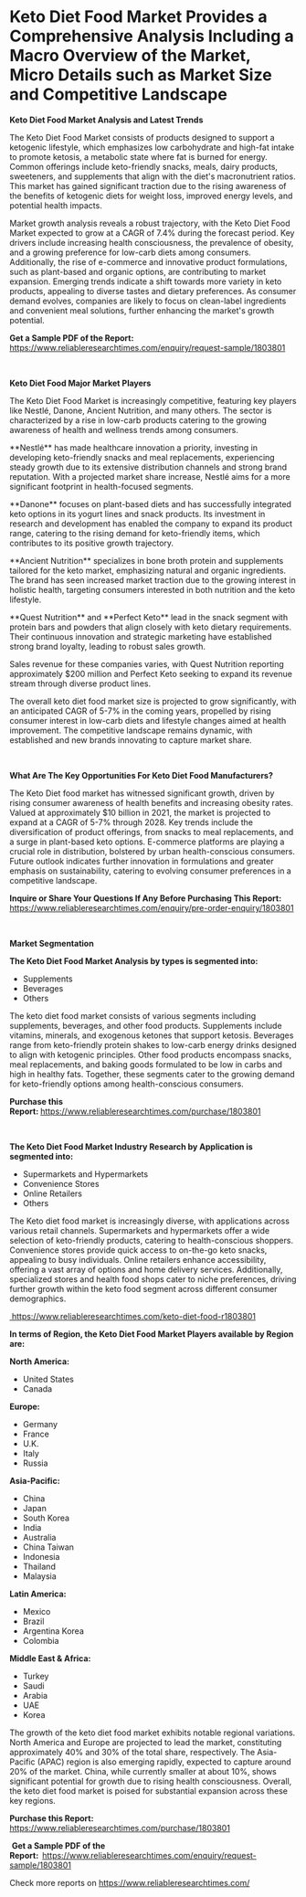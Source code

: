 <p><h1>Keto Diet Food Market Provides a Comprehensive Analysis Including a Macro Overview of the Market, Micro Details such as Market Size and Competitive Landscape</h1></p><p><strong>Keto Diet Food Market Analysis and Latest Trends</strong></p>
<p><p>The Keto Diet Food Market consists of products designed to support a ketogenic lifestyle, which emphasizes low carbohydrate and high-fat intake to promote ketosis, a metabolic state where fat is burned for energy. Common offerings include keto-friendly snacks, meals, dairy products, sweeteners, and supplements that align with the diet's macronutrient ratios. This market has gained significant traction due to the rising awareness of the benefits of ketogenic diets for weight loss, improved energy levels, and potential health impacts.</p><p>Market growth analysis reveals a robust trajectory, with the Keto Diet Food Market expected to grow at a CAGR of 7.4% during the forecast period. Key drivers include increasing health consciousness, the prevalence of obesity, and a growing preference for low-carb diets among consumers. Additionally, the rise of e-commerce and innovative product formulations, such as plant-based and organic options, are contributing to market expansion. Emerging trends indicate a shift towards more variety in keto products, appealing to diverse tastes and dietary preferences. As consumer demand evolves, companies are likely to focus on clean-label ingredients and convenient meal solutions, further enhancing the market's growth potential.</p></p>
<p><strong>Get a Sample PDF of the Report:&nbsp;</strong> <a href="https://www.reliableresearchtimes.com/enquiry/request-sample/1803801?utm_campaign=2201&utm_medium=2&utm_source=Github&utm_content=ia&utm_term=07042025&utm_id=keto-diet-food">https://www.reliableresearchtimes.com/enquiry/request-sample/1803801</a></p>
<p>&nbsp;</p>
<p><strong>Keto Diet Food Major Market Players</strong></p>
<p><p>The Keto Diet Food Market is increasingly competitive, featuring key players like Nestlé, Danone, Ancient Nutrition, and many others. The sector is characterized by a rise in low-carb products catering to the growing awareness of health and wellness trends among consumers. </p><p>**Nestlé** has made healthcare innovation a priority, investing in developing keto-friendly snacks and meal replacements, experiencing steady growth due to its extensive distribution channels and strong brand reputation. With a projected market share increase, Nestlé aims for a more significant footprint in health-focused segments.</p><p>**Danone** focuses on plant-based diets and has successfully integrated keto options in its yogurt lines and snack products. Its investment in research and development has enabled the company to expand its product range, catering to the rising demand for keto-friendly items, which contributes to its positive growth trajectory.</p><p>**Ancient Nutrition** specializes in bone broth protein and supplements tailored for the keto market, emphasizing natural and organic ingredients. The brand has seen increased market traction due to the growing interest in holistic health, targeting consumers interested in both nutrition and the keto lifestyle.</p><p>**Quest Nutrition** and **Perfect Keto** lead in the snack segment with protein bars and powders that align closely with keto dietary requirements. Their continuous innovation and strategic marketing have established strong brand loyalty, leading to robust sales growth.</p><p>Sales revenue for these companies varies, with Quest Nutrition reporting approximately $200 million and Perfect Keto seeking to expand its revenue stream through diverse product lines. </p><p>The overall keto diet food market size is projected to grow significantly, with an anticipated CAGR of 5-7% in the coming years, propelled by rising consumer interest in low-carb diets and lifestyle changes aimed at health improvement. The competitive landscape remains dynamic, with established and new brands innovating to capture market share.</p></p>
<p>&nbsp;</p>
<p><strong>What Are The Key Opportunities For Keto Diet Food Manufacturers?</strong></p>
<p><p>The Keto Diet food market has witnessed significant growth, driven by rising consumer awareness of health benefits and increasing obesity rates. Valued at approximately $10 billion in 2021, the market is projected to expand at a CAGR of 5-7% through 2028. Key trends include the diversification of product offerings, from snacks to meal replacements, and a surge in plant-based keto options. E-commerce platforms are playing a crucial role in distribution, bolstered by urban health-conscious consumers. Future outlook indicates further innovation in formulations and greater emphasis on sustainability, catering to evolving consumer preferences in a competitive landscape.</p></p>
<p><strong>Inquire or Share Your Questions If Any Before Purchasing This Report:</strong> <a href="https://www.reliableresearchtimes.com/enquiry/pre-order-enquiry/1803801?utm_campaign=2201&utm_medium=2&utm_source=Github&utm_content=ia&utm_term=07042025&utm_id=keto-diet-food">https://www.reliableresearchtimes.com/enquiry/pre-order-enquiry/1803801</a></p>
<p>&nbsp;</p>
<p><strong>Market Segmentation</strong></p>
<p><strong>The Keto Diet Food Market Analysis by types is segmented into:</strong></p>
<p><ul><li>Supplements</li><li>Beverages</li><li>Others</li></ul></p>
<p><p>The keto diet food market consists of various segments including supplements, beverages, and other food products. Supplements include vitamins, minerals, and exogenous ketones that support ketosis. Beverages range from keto-friendly protein shakes to low-carb energy drinks designed to align with ketogenic principles. Other food products encompass snacks, meal replacements, and baking goods formulated to be low in carbs and high in healthy fats. Together, these segments cater to the growing demand for keto-friendly options among health-conscious consumers.</p></p>
<p><strong>Purchase this Report:&nbsp;</strong><a href="https://www.reliableresearchtimes.com/purchase/1803801?utm_campaign=2201&utm_medium=2&utm_source=Github&utm_content=ia&utm_term=07042025&utm_id=keto-diet-food">https://www.reliableresearchtimes.com/purchase/1803801</a></p>
<p>&nbsp;</p>
<p><strong>The Keto Diet Food Market Industry Research by Application is segmented into:</strong></p>
<p><ul><li>Supermarkets and Hypermarkets</li><li>Convenience Stores</li><li>Online Retailers</li><li>Others</li></ul></p>
<p><p>The Keto diet food market is increasingly diverse, with applications across various retail channels. Supermarkets and hypermarkets offer a wide selection of keto-friendly products, catering to health-conscious shoppers. Convenience stores provide quick access to on-the-go keto snacks, appealing to busy individuals. Online retailers enhance accessibility, offering a vast array of options and home delivery services. Additionally, specialized stores and health food shops cater to niche preferences, driving further growth within the keto food segment across different consumer demographics.</p></p>
<p><a href="https://www.reliableresearchtimes.com/keto-diet-food-r1803801?utm_campaign=2201&utm_medium=2&utm_source=Github&utm_content=ia&utm_term=07042025&utm_id=keto-diet-food">&nbsp;https://www.reliableresearchtimes.com/keto-diet-food-r1803801</a></p>
<p><strong>In terms of Region, the Keto Diet Food Market Players available by Region are:</strong></p>
<p>
    <p> <strong> North America: </strong>
        <ul>
            <li>United States</li>
            <li>Canada</li>
        </ul>
        </p> 
    <p> <strong> Europe: </strong>
        <ul>
            <li>Germany</li>
            <li>France</li>
            <li>U.K.</li>
            <li>Italy</li>
            <li>Russia</li>
        </ul>
        </p> 
    <p> <strong> Asia-Pacific: </strong>
        <ul>
            <li>China</li>
            <li>Japan</li>
            <li>South Korea</li>
            <li>India</li>
            <li>Australia</li>
            <li>China Taiwan</li>
            <li>Indonesia</li>
            <li>Thailand</li>
            <li>Malaysia</li>
        </ul>
        </p> 
    <p> <strong> Latin America: </strong>
        <ul>
            <li>Mexico</li>
            <li>Brazil</li>
            <li>Argentina Korea</li>
            <li>Colombia</li>
        </ul>
        </p> 
    <p> <strong> Middle East & Africa: </strong>
        <ul>
            <li>Turkey</li>
            <li>Saudi</li>
            <li>Arabia</li>
            <li>UAE</li>
            <li>Korea</li>
        </ul>
    </p>
    </p>
<p><p>The growth of the keto diet food market exhibits notable regional variations. North America and Europe are projected to lead the market, constituting approximately 40% and 30% of the total share, respectively. The Asia-Pacific (APAC) region is also emerging rapidly, expected to capture around 20% of the market. China, while currently smaller at about 10%, shows significant potential for growth due to rising health consciousness. Overall, the keto diet food market is poised for substantial expansion across these key regions.</p></p>
<p><strong>Purchase this Report: </strong><a href="https://www.reliableresearchtimes.com/purchase/1803801?utm_campaign=2201&utm_medium=2&utm_source=Github&utm_content=ia&utm_term=07042025&utm_id=keto-diet-food">https://www.reliableresearchtimes.com/purchase/1803801</a></p>
<p>&nbsp;<strong>Get a Sample PDF of the Report:&nbsp;&nbsp;</strong><a href="https://www.reliableresearchtimes.com/enquiry/request-sample/1803801?utm_campaign=2201&utm_medium=2&utm_source=Github&utm_content=ia&utm_term=07042025&utm_id=keto-diet-food">https://www.reliableresearchtimes.com/enquiry/request-sample/1803801</a></p>
<p><strong></strong></p>
<p>Check more reports on <a href="https://www.reliableresearchtimes.com/?utm_campaign=2201&utm_medium=2&utm_source=Github&utm_content=ia&utm_term=07042025&utm_id=keto-diet-food">https://www.reliableresearchtimes.com/</a></p>